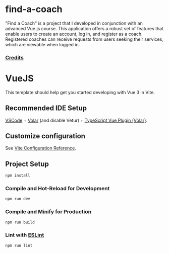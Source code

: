 # find-a-coach

"Find a Coach" is a project that I developed in conjunction with an advanced Vue.js course. This application offers a robust set of features that enable users to create an account, log in, and register as a coach. Registered coaches can receive requests from users seeking their services, which are viewable when logged in.

### [Credits](https://www.udemy.com/course/vuejs-2-the-complete-guide/)

# VueJS

This template should help get you started developing with Vue 3 in Vite.

## Recommended IDE Setup

[VSCode](https://code.visualstudio.com/) + [Volar](https://marketplace.visualstudio.com/items?itemName=Vue.volar) (and disable Vetur) + [TypeScript Vue Plugin (Volar)](https://marketplace.visualstudio.com/items?itemName=Vue.vscode-typescript-vue-plugin).

## Customize configuration

See [Vite Configuration Reference](https://vitejs.dev/config/).

## Project Setup

```sh
npm install
```

### Compile and Hot-Reload for Development

```sh
npm run dev
```

### Compile and Minify for Production

```sh
npm run build
```

### Lint with [ESLint](https://eslint.org/)

```sh
npm run lint
```
